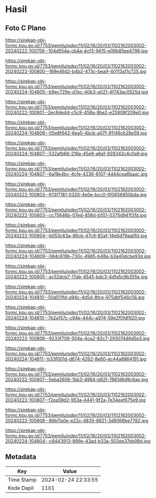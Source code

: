 # Hasil

## Foto C Plano

https://sirekap-obj-formc.kpu.go.id/7753/pemilu/pdpr/11/02/16/20/03/1102162003002-20240222-100759--104d554a-cb4a-4cf3-9415-e06b85ee4798.jpg

https://sirekap-obj-formc.kpu.go.id/7753/pemilu/pdpr/11/02/16/20/03/1102162003002-20240222-100800--169e46d2-b4b2-473c-bea9-40113a11c725.jpg

https://sirekap-obj-formc.kpu.go.id/7753/pemilu/pdpr/11/02/16/20/03/1102162003002-20240224-104805--b9ec729e-d7ec-40b3-a021-4f743ac0525d.jpg

https://sirekap-obj-formc.kpu.go.id/7753/pemilu/pdpr/11/02/16/20/03/1102162003002-20240222-100801--2ec8de4d-c5c9-458a-9be2-e25908f209e0.jpg

https://sirekap-obj-formc.kpu.go.id/7753/pemilu/pdpr/11/02/16/20/03/1102162003002-20240224-104806--05e8f642-6ea5-4bcb-a07f-91146cb28e59.jpg

https://sirekap-obj-formc.kpu.go.id/7753/pemilu/pdpr/11/02/16/20/03/1102162003002-20240224-104807--532afb68-216a-45e8-a6a1-928342c4c0a9.jpg

https://sirekap-obj-formc.kpu.go.id/7753/pemilu/pdpr/11/02/16/20/03/1102162003002-20240224-104807--6a19e4bc-4cfe-4236-8107-4d44cea6baac.jpg

https://sirekap-obj-formc.kpu.go.id/7753/pemilu/pdpr/11/02/16/20/03/1102162003002-20240222-100803--613f7181-0326-4e0e-bcc0-0f0656850bda.jpg

https://sirekap-obj-formc.kpu.go.id/7753/pemilu/pdpr/11/02/16/20/03/1102162003002-20240222-100803--cc75646b-07ed-458d-b551-0375d941f2fd.jpg

https://sirekap-obj-formc.kpu.go.id/7753/pemilu/pdpr/11/02/16/20/03/1102162003002-20240222-100804--b053c63a-86cb-47c9-82af-14e6d79aa0fd.jpg

https://sirekap-obj-formc.kpu.go.id/7753/pemilu/pdpr/11/02/16/20/03/1102162003002-20240224-104809--084c619b-730c-4985-b48a-b3a40dcbe93d.jpg

https://sirekap-obj-formc.kpu.go.id/7753/pemilu/pdpr/11/02/16/20/03/1102162003002-20240222-100805--ac52dcb7-17ab-4545-bdc3-4dfa5c9b355e.jpg

https://sirekap-obj-formc.kpu.go.id/7753/pemilu/pdpr/11/02/16/20/03/1102162003002-20240224-104810--50d511fd-a94c-4d5d-8fce-975dbf546c56.jpg

https://sirekap-obj-formc.kpu.go.id/7753/pemilu/pdpr/11/02/16/20/03/1102162003002-20240224-104810--7b2a157c-c94e-444c-a974-59e2f0fdf920.jpg

https://sirekap-obj-formc.kpu.go.id/7753/pemilu/pdpr/11/02/16/20/03/1102162003002-20240222-100806--9233f709-504a-4ca2-82c7-29307446d5e3.jpg

https://sirekap-obj-formc.kpu.go.id/7753/pemilu/pdpr/11/02/16/20/03/1102162003002-20240224-104811--b33f001d-d674-4262-8e60-ec44a8864191.jpg

https://sirekap-obj-formc.kpu.go.id/7753/pemilu/pdpr/11/02/16/20/03/1102162003002-20240222-100807--5eba2606-1bb3-4984-b62f-7661d6d9c6ae.jpg

https://sirekap-obj-formc.kpu.go.id/7753/pemilu/pdpr/11/02/16/20/03/1102162003002-20240222-100807--f2ea59d2-953a-4441-9f2a-7e34eef675e9.jpg

https://sirekap-obj-formc.kpu.go.id/7753/pemilu/pdpr/11/02/16/20/03/1102162003002-20240222-100808--86b11a0e-e22c-4835-8921-3d8066be7782.jpg

https://sirekap-obj-formc.kpu.go.id/7753/pemilu/pdpr/11/02/16/20/03/1102162003002-20240224-104804--c8443913-999e-43ad-b33a-503ee37de98d.jpg


## Metadata

| Key        | Value               |
| ---------- | ------------------- |
| Time Stamp | 2024-02-24 22:33:55 |
| Kode Dapil | 1101                |



